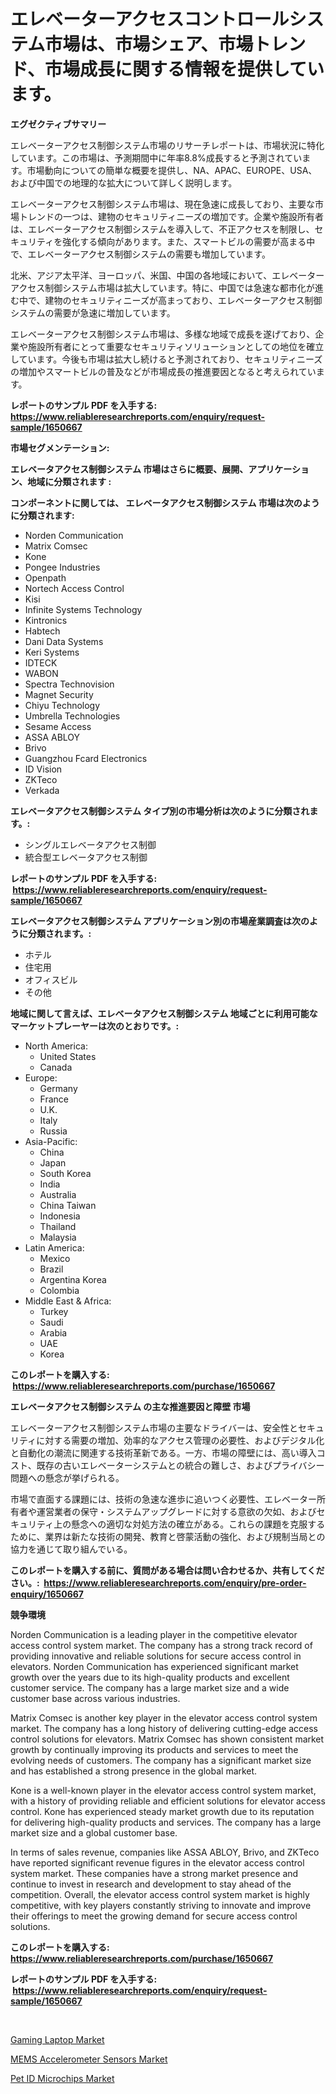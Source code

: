 <p><h1>エレベーターアクセスコントロールシステム市場は、市場シェア、市場トレンド、市場成長に関する情報を提供しています。</h1></p><p><strong>エグゼクティブサマリー</strong></p>
<p><p>エレベーターアクセス制御システム市場のリサーチレポートは、市場状況に特化しています。この市場は、予測期間中に年率8.8%成長すると予測されています。市場動向についての簡単な概要を提供し、NA、APAC、EUROPE、USA、および中国での地理的な拡大について詳しく説明します。</p><p>エレベーターアクセス制御システム市場は、現在急速に成長しており、主要な市場トレンドの一つは、建物のセキュリティニーズの増加です。企業や施設所有者は、エレベーターアクセス制御システムを導入して、不正アクセスを制限し、セキュリティを強化する傾向があります。また、スマートビルの需要が高まる中で、エレベーターアクセス制御システムの需要も増加しています。</p><p>北米、アジア太平洋、ヨーロッパ、米国、中国の各地域において、エレベーターアクセス制御システム市場は拡大しています。特に、中国では急速な都市化が進む中で、建物のセキュリティニーズが高まっており、エレベーターアクセス制御システムの需要が急速に増加しています。</p><p>エレベーターアクセス制御システム市場は、多様な地域で成長を遂げており、企業や施設所有者にとって重要なセキュリティソリューションとしての地位を確立しています。今後も市場は拡大し続けると予測されており、セキュリティニーズの増加やスマートビルの普及などが市場成長の推進要因となると考えられています。</p></p>
<p><strong>レポートのサンプル PDF を入手する: <a href="https://www.reliableresearchreports.com/enquiry/request-sample/1650667">https://www.reliableresearchreports.com/enquiry/request-sample/1650667</a></strong></p>
<p><strong>市場セグメンテーション:</strong></p>
<p><strong> エレベータアクセス制御システム 市場はさらに概要、展開、アプリケーション、地域に分類されます :</strong></p>
<p><strong>コンポーネントに関しては、 エレベータアクセス制御システム 市場は次のように分類されます: &nbsp;</strong></p>
<p><ul><li>Norden Communication</li><li>Matrix Comsec</li><li>Kone</li><li>Pongee Industries</li><li>Openpath</li><li>Nortech Access Control</li><li>Kisi</li><li>Infinite Systems Technology</li><li>Kintronics</li><li>Habtech</li><li>Dani Data Systems</li><li>Keri Systems</li><li>IDTECK</li><li>WABON</li><li>Spectra Technovision</li><li>Magnet Security</li><li>Chiyu Technology</li><li>Umbrella Technologies</li><li>Sesame Access</li><li>ASSA ABLOY</li><li>Brivo</li><li>Guangzhou Fcard Electronics</li><li>ID Vision</li><li>ZKTeco</li><li>Verkada</li></ul></p>
<p><strong> エレベータアクセス制御システム タイプ別の市場分析は次のように分類されます。:</strong></p>
<p><ul><li>シングルエレベータアクセス制御</li><li>統合型エレベータアクセス制御</li></ul></p>
<p><strong>レポートのサンプル PDF を入手する: &nbsp;<a href="https://www.reliableresearchreports.com/enquiry/request-sample/1650667">https://www.reliableresearchreports.com/enquiry/request-sample/1650667</a></strong></p>
<p><strong> エレベータアクセス制御システム アプリケーション別の市場産業調査は次のように分類されます。:</strong></p>
<p><ul><li>ホテル</li><li>住宅用</li><li>オフィスビル</li><li>その他</li></ul></p>
<p><strong>地域に関して言えば、エレベータアクセス制御システム 地域ごとに利用可能なマーケットプレーヤーは次のとおりです。:</strong></p>
<p><ul>
    <li>
        North America:
        <ul>
            <li>United States</li>
            <li>Canada</li>
        </ul>
    </li>
    <li>
        Europe:
        <ul>
            <li>Germany</li>
            <li>France</li>
            <li>U.K.</li>
            <li>Italy</li>
            <li>Russia</li>
        </ul>
    </li>
    <li>
        Asia-Pacific:
        <ul>
            <li>China</li>
            <li>Japan</li>
            <li>South Korea</li>
            <li>India</li>
            <li>Australia</li>
            <li>China Taiwan</li>
            <li>Indonesia</li>
            <li>Thailand</li>
            <li>Malaysia</li>
        </ul>
    </li>
    <li>
        Latin America:
        <ul>
            <li>Mexico</li>
            <li>Brazil</li>
            <li>Argentina Korea</li>
            <li>Colombia</li>
        </ul>
    </li>
    <li>
        Middle East & Africa:
        <ul>
            <li>Turkey</li>
            <li>Saudi</li>
            <li>Arabia</li>
            <li>UAE</li>
            <li>Korea</li>
        </ul>
    </li>
    </ul></p>
<p><strong>このレポートを購入する: &nbsp;<a href="https://www.reliableresearchreports.com/purchase/1650667">https://www.reliableresearchreports.com/purchase/1650667</a></strong></p>
<p><strong>エレベータアクセス制御システム の主な推進要因と障壁 市場</strong></p>
<p><p>エレベーターアクセス制御システム市場の主要なドライバーは、安全性とセキュリティに対する需要の増加、効率的なアクセス管理の必要性、およびデジタル化と自動化の潮流に関連する技術革新である。一方、市場の障壁には、高い導入コスト、既存の古いエレベーターシステムとの統合の難しさ、およびプライバシー問題への懸念が挙げられる。</p><p>市場で直面する課題には、技術の急速な進歩に追いつく必要性、エレベーター所有者や運営業者の保守・システムアップグレードに対する意欲の欠如、およびセキュリティ上の懸念への適切な対処方法の確立がある。これらの課題を克服するために、業界は新たな技術の開発、教育と啓蒙活動の強化、および規制当局との協力を通じて取り組んでいる。</p></p>
<p><strong>このレポートを購入する前に、質問がある場合は問い合わせるか、共有してください。:&nbsp; <a href="https://www.reliableresearchreports.com/enquiry/pre-order-enquiry/1650667">https://www.reliableresearchreports.com/enquiry/pre-order-enquiry/1650667</a></strong></p>
<p><strong>競争環境</strong></p>
<p><p>Norden Communication is a leading player in the competitive elevator access control system market. The company has a strong track record of providing innovative and reliable solutions for secure access control in elevators. Norden Communication has experienced significant market growth over the years due to its high-quality products and excellent customer service. The company has a large market size and a wide customer base across various industries.</p><p>Matrix Comsec is another key player in the elevator access control system market. The company has a long history of delivering cutting-edge access control solutions for elevators. Matrix Comsec has shown consistent market growth by continually improving its products and services to meet the evolving needs of customers. The company has a significant market size and has established a strong presence in the global market.</p><p>Kone is a well-known player in the elevator access control system market, with a history of providing reliable and efficient solutions for elevator access control. Kone has experienced steady market growth due to its reputation for delivering high-quality products and services. The company has a large market size and a global customer base.</p><p>In terms of sales revenue, companies like ASSA ABLOY, Brivo, and ZKTeco have reported significant revenue figures in the elevator access control system market. These companies have a strong market presence and continue to invest in research and development to stay ahead of the competition. Overall, the elevator access control system market is highly competitive, with key players constantly striving to innovate and improve their offerings to meet the growing demand for secure access control solutions.</p></p>
<p><strong>このレポートを購入する: &nbsp; <a href="https://www.reliableresearchreports.com/purchase/1650667">https://www.reliableresearchreports.com/purchase/1650667</a></strong></p>
<p><strong>レポートのサンプル PDF を入手する: &nbsp;<a href="https://www.reliableresearchreports.com/enquiry/request-sample/1650667">https://www.reliableresearchreports.com/enquiry/request-sample/1650667</a></strong><strong></strong></p>
<p>&nbsp;</p>
<p><p><a href="https://github.com/GroverBarry/Market-Research-Report-List-4/blob/main/gaming-laptop-market.md">Gaming Laptop Market</a></p><p><a href="https://github.com/johnbach50/Market-Research-Report-List-2/blob/main/mems-accelerometer-sensors-market.md">MEMS Accelerometer Sensors Market</a></p><p><a href="https://github.com/lylyparadise/Market-Research-Report-List-2/blob/main/pet-id-microchips-market.md">Pet ID Microchips Market</a></p></p>